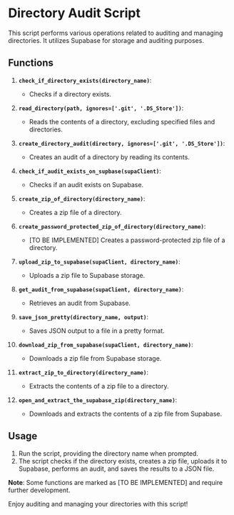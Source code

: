 # Directory Audit Script

This script performs various operations related to auditing and managing directories. It utilizes Supabase for storage and auditing purposes.

## Functions

1. **`check_if_directory_exists(directory_name)`**: 
   - Checks if a directory exists.

2. **`read_directory(path, ignores=['.git', '.DS_Store'])`**: 
   - Reads the contents of a directory, excluding specified files and directories.

3. **`create_directory_audit(directory, ignores=['.git', '.DS_Store'])`**: 
   - Creates an audit of a directory by reading its contents.

4. **`check_if_audit_exists_on_supbase(supaClient)`**: 
   - Checks if an audit exists on Supabase.

5. **`create_zip_of_directory(directory_name)`**: 
   - Creates a zip file of a directory.

6. **`create_password_protected_zip_of_directory(directory_name)`**: 
   - [TO BE IMPLEMENTED] Creates a password-protected zip file of a directory.

7. **`upload_zip_to_supabase(supaClient, directory_name)`**: 
   - Uploads a zip file to Supabase storage.

8. **`get_audit_from_supabase(supaClient, directory_name)`**: 
   - Retrieves an audit from Supabase.

9. **`save_json_pretty(directory_name, output)`**: 
   - Saves JSON output to a file in a pretty format.

10. **`download_zip_from_supabase(supaClient, directory_name)`**: 
    - Downloads a zip file from Supabase storage.

11. **`extract_zip_to_directory(directory_name)`**: 
    - Extracts the contents of a zip file to a directory.

12. **`open_and_extract_the_supabase_zip(directory_name)`**: 
    - Downloads and extracts the contents of a zip file from Supabase.

## Usage

1. Run the script, providing the directory name when prompted.
2. The script checks if the directory exists, creates a zip file, uploads it to Supabase, performs an audit, and saves the results to a JSON file.

**Note**: Some functions are marked as [TO BE IMPLEMENTED] and require further development.

Enjoy auditing and managing your directories with this script!

